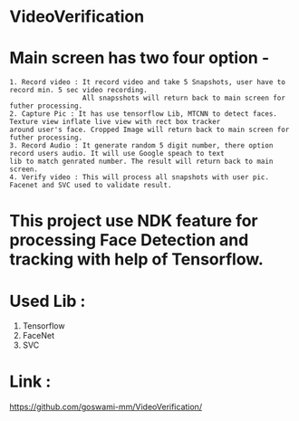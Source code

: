 # VideoVerification

# Main screen has two four option - 
    1. Record video : It record video and take 5 Snapshots, user have to record min. 5 sec video recording. 
                      All snapsshots will return back to main screen for futher processing.
    2. Capture Pic : It has use tensorflow Lib, MTCNN to detect faces. Texture view inflate live view with rect box tracker                        around user's face. Cropped Image will return back to main screen for futher processing.  
    3. Record Audio : It generate random 5 digit number, there option record users audio. It will use Google speach to text                        lib to match genrated number. The result will return back to main screen. 
    4. Verify video : This will process all snapshots with user pic. Facenet and SVC used to validate result. 

# This project use NDK feature for processing Face Detection and tracking with help of Tensorflow.
# Used Lib :
  1. Tensorflow 
  2. FaceNet
  3. SVC
  
# Link :
https://github.com/goswami-mm/VideoVerification/

  
                      

